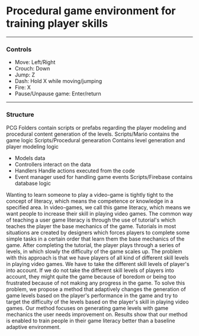 # Procedural game environment for training player skills

***
### Controls
* Move: Left/Right
* Crouch: Down
* Jump: Z
* Dash: Hold X while moving/jumping
* Fire: X
* Pause/Unpause game: Enter/return


***
### Structure
PCG Folders contain scripts or prefabs regarding the player modeling and procedural content generation of the levels.
Scripts/Mario contains the game logic
Scripts/Procedural genearation Contains level generation and player modeling logic
  - Models data
  - Controllers interact on the data
  - Handlers Handle actions executed from the code
  - Event manager used for handling game events
Scripts/Firebase contains database logic

Wanting to learn someone to play a video-game is tightly tight to the concept of literacy, which means the competence or knowledge in a specified area. In video-games, we call this game literacy, which means we want people to increase their skill in playing video games. The common way of teaching a user game literacy is through the use of tutorial's which teaches the player the base mechanics of the game. Tutorials in most situations are created by designers which forces players to complete some simple tasks in a certain order that learn them the base mechanics of the game. After completing the tutorial, the player plays through a series of levels, in which slowly the difficulty of the game scales up. The problem with this approach is that we have players of all kind of different skill levels in playing video games. We have to take the different skill levels of player's into account. If we do not take the different skill levels of players into account, they might quite the game because of boredom or being too frustrated because of not making any progress in the game. To solve this problem, we propose a method that adaptively changes the generation of game levels based on the player's performance in the game and try to target the difficulty of the levels based on the player's skill in playing video games. Our method focuses on generating game levels with game mechanics the user needs improvement on. Results show that our method is enabled to train people in their game literacy better than a baseline adaptive environment.
